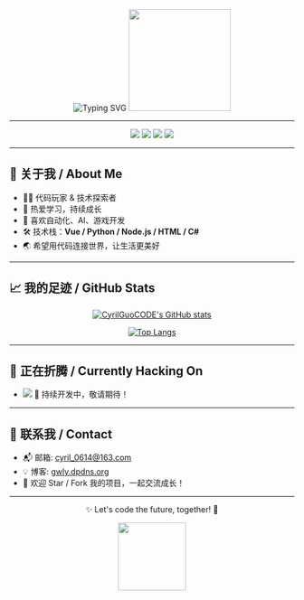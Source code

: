 <div align="center">
  
  <img src="https://readme-typing-svg.demolab.com?font=Fira+Code&pause=1000&center=true&width=480&lines=👋+Hi%2C+I%E2%80%99m+Cyril+Guo!;Welcome+to+my+digital+space!;Coding+is+my+superpower!;Keep+Learning%2C+Keep+Growing!" alt="Typing SVG" />

  <img src="https://media.giphy.com/media/qgQUggAC3Pfv687qPC/giphy.gif" width="180" />

</div>

---

<p align="center">
  <img src="https://img.shields.io/github/followers/CyrilGuoCODE?label=Follow&style=social" />
  <img src="https://img.shields.io/github/stars/CyrilGuoCODE/CyrilGuoCODE?style=social" />
  <img src="https://img.shields.io/badge/Code-Passion-blueviolet" />
  <img src="https://img.shields.io/badge/AI-Enthusiast-ff69b4" />
</p>

---

## 🚀 关于我 / About Me

- 🧑‍💻 代码玩家 & 技术探索者
- 🌱 热爱学习，持续成长
- 🤖 喜欢自动化、AI、游戏开发
- 🛠️ 技术栈：**Vue / Python / Node.js / HTML / C#**
- 🌏 希望用代码连接世界，让生活更美好

---

## 📈 我的足迹 / GitHub Stats

<div align="center">

[![CyrilGuoCODE's GitHub stats](https://github-readme-stats.vercel.app/api?username=CyrilGuoCODE&show_icons=true&theme=radical)](https://github.com/CyrilGuoCODE)

[![Top Langs](https://github-readme-stats.vercel.app/api/top-langs/?username=CyrilGuoCODE&layout=compact&theme=radical)](https://github.com/CyrilGuoCODE)

</div>

---

## 🧩 正在折腾 / Currently Hacking On

- <img src="https://img.shields.io/badge/-MeesageIn-blue" />  
  🚧 持续开发中，敬请期待！

---

## 💬 联系我 / Contact

- 📬 邮箱: [cyril_0614@163.com](mailto:cyril_0614@163.com)
- 💡 博客: [gwly.dpdns.org](https://gwly.dpdns.org)
- 🌟 欢迎 Star / Fork 我的项目，一起交流成长！

---

<div align="center">

✨ Let's code the future, together! 🚀

<img src="https://raw.githubusercontent.com/rahulbanerjee26/githubProfileReadmeGenerator/main/gifs/handShake.gif" width="120" />

</div>
